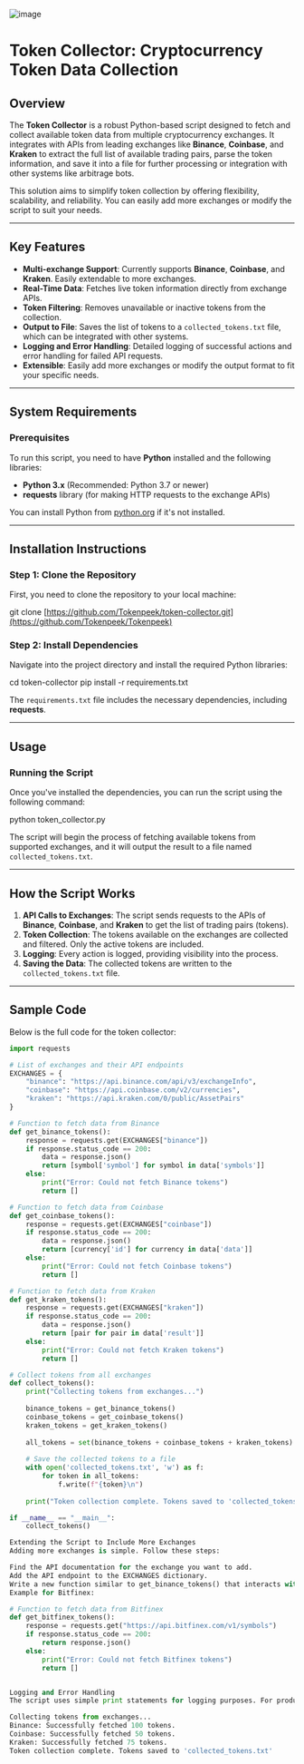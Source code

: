 ![image](https://github.com/user-attachments/assets/0f254e7a-35f1-4a1d-a97c-d41d02e151e6)



# **Token Collector: Cryptocurrency Token Data Collection**

## **Overview**

The **Token Collector** is a robust Python-based script designed to fetch and collect available token data from multiple cryptocurrency exchanges. It integrates with APIs from leading exchanges like **Binance**, **Coinbase**, and **Kraken** to extract the full list of available trading pairs, parse the token information, and save it into a file for further processing or integration with other systems like arbitrage bots.

This solution aims to simplify token collection by offering flexibility, scalability, and reliability. You can easily add more exchanges or modify the script to suit your needs.

---

## **Key Features**

- **Multi-exchange Support**: Currently supports **Binance**, **Coinbase**, and **Kraken**. Easily extendable to more exchanges.
- **Real-Time Data**: Fetches live token information directly from exchange APIs.
- **Token Filtering**: Removes unavailable or inactive tokens from the collection.
- **Output to File**: Saves the list of tokens to a `collected_tokens.txt` file, which can be integrated with other systems.
- **Logging and Error Handling**: Detailed logging of successful actions and error handling for failed API requests.
- **Extensible**: Easily add more exchanges or modify the output format to fit your specific needs.

---

## **System Requirements**

### **Prerequisites**

To run this script, you need to have **Python** installed and the following libraries:

- **Python 3.x** (Recommended: Python 3.7 or newer)
- **requests** library (for making HTTP requests to the exchange APIs)

You can install Python from [python.org](https://www.python.org/downloads/) if it's not installed.

---

## **Installation Instructions**

### **Step 1: Clone the Repository**

First, you need to clone the repository to your local machine:

git clone [https://github.com/Tokenpeek/token-collector.git](https://github.com/Tokenpeek/Tokenpeek)

### **Step 2: Install Dependencies**

Navigate into the project directory and install the required Python libraries:

cd token-collector pip install -r requirements.txt

The `requirements.txt` file includes the necessary dependencies, including **requests**.

---

## **Usage**

### **Running the Script**

Once you've installed the dependencies, you can run the script using the following command:

python token_collector.py

The script will begin the process of fetching available tokens from supported exchanges, and it will output the result to a file named `collected_tokens.txt`.

---

## **How the Script Works**

1. **API Calls to Exchanges**: The script sends requests to the APIs of **Binance**, **Coinbase**, and **Kraken** to get the list of trading pairs (tokens).
2. **Token Collection**: The tokens available on the exchanges are collected and filtered. Only the active tokens are included.
3. **Logging**: Every action is logged, providing visibility into the process.
4. **Saving the Data**: The collected tokens are written to the `collected_tokens.txt` file.

---

## **Sample Code**

Below is the full code for the token collector:

```python
import requests

# List of exchanges and their API endpoints
EXCHANGES = {
    "binance": "https://api.binance.com/api/v3/exchangeInfo",
    "coinbase": "https://api.coinbase.com/v2/currencies",
    "kraken": "https://api.kraken.com/0/public/AssetPairs"
}

# Function to fetch data from Binance
def get_binance_tokens():
    response = requests.get(EXCHANGES["binance"])
    if response.status_code == 200:
        data = response.json()
        return [symbol['symbol'] for symbol in data['symbols']]
    else:
        print("Error: Could not fetch Binance tokens")
        return []

# Function to fetch data from Coinbase
def get_coinbase_tokens():
    response = requests.get(EXCHANGES["coinbase"])
    if response.status_code == 200:
        data = response.json()
        return [currency['id'] for currency in data['data']]
    else:
        print("Error: Could not fetch Coinbase tokens")
        return []

# Function to fetch data from Kraken
def get_kraken_tokens():
    response = requests.get(EXCHANGES["kraken"])
    if response.status_code == 200:
        data = response.json()
        return [pair for pair in data['result']]
    else:
        print("Error: Could not fetch Kraken tokens")
        return []

# Collect tokens from all exchanges
def collect_tokens():
    print("Collecting tokens from exchanges...")
    
    binance_tokens = get_binance_tokens()
    coinbase_tokens = get_coinbase_tokens()
    kraken_tokens = get_kraken_tokens()
    
    all_tokens = set(binance_tokens + coinbase_tokens + kraken_tokens)
    
    # Save the collected tokens to a file
    with open('collected_tokens.txt', 'w') as f:
        for token in all_tokens:
            f.write(f"{token}\n")
    
    print("Token collection complete. Tokens saved to 'collected_tokens.txt'")

if __name__ == "__main__":
    collect_tokens()

Extending the Script to Include More Exchanges
Adding more exchanges is simple. Follow these steps:

Find the API documentation for the exchange you want to add.
Add the API endpoint to the EXCHANGES dictionary.
Write a new function similar to get_binance_tokens() that interacts with the API of the new exchange.
Example for Bitfinex:

# Function to fetch data from Bitfinex
def get_bitfinex_tokens():
    response = requests.get("https://api.bitfinex.com/v1/symbols")
    if response.status_code == 200:
        return response.json()
    else:
        print("Error: Could not fetch Bitfinex tokens")
        return []


Logging and Error Handling
The script uses simple print statements for logging purposes. For production use, you might want to consider using Python’s built-in logging module to capture logs in a more structured manner.

Collecting tokens from exchanges...
Binance: Successfully fetched 100 tokens.
Coinbase: Successfully fetched 50 tokens.
Kraken: Successfully fetched 75 tokens.
Token collection complete. Tokens saved to 'collected_tokens.txt'

